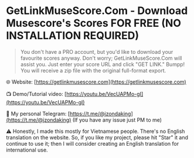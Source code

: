 # GetLinkMuseScore.Com - Download Musescore's Scores FOR FREE (NO INSTALLATION REQUIRED)

> You don't have a PRO account, but you'd like to download your favourite scores anyway. Don't worry; GetLinkMuseScore.Com will assist you. Just enter your score URL and click "GET LINK." Bumpp! You will receive a zip file with the original full-format export.

🌐 Website: [https://getlinkmusescore.com](https://getlinkmusescore.com)

📺 Demo/Tutorial video: [https://youtu.be/VecUAPMo-gI](https://youtu.be/VecUAPMo-gI)

💬 My personal Telegram: [https://t.me/@jzondaking](https://t.me/@jzondaking) (If you have any issue just PM to me)


⚠️ Honestly, I made this mostly for Vietnamese people. There's no English translation on the website. So, if you like my project, please hit "Star" it and continue to use it; then I will consider creating an English translation for international use.
